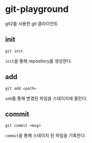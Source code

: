 # git-playground
git2를 사용한 git 클라이언트

## init

```shell
git init
```

`init`을 통해 repository를 생성한다.


## add 

```shell
git add <path>
```

`add`를 통해 변경된 파일을 스테이지에 올린다.

## commit

```shell
git commit <msg>
```

`commit`을 통해 스테이지 된 파일을 기록한다.
